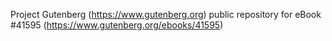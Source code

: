 Project Gutenberg (https://www.gutenberg.org) public repository for eBook #41595 (https://www.gutenberg.org/ebooks/41595)
